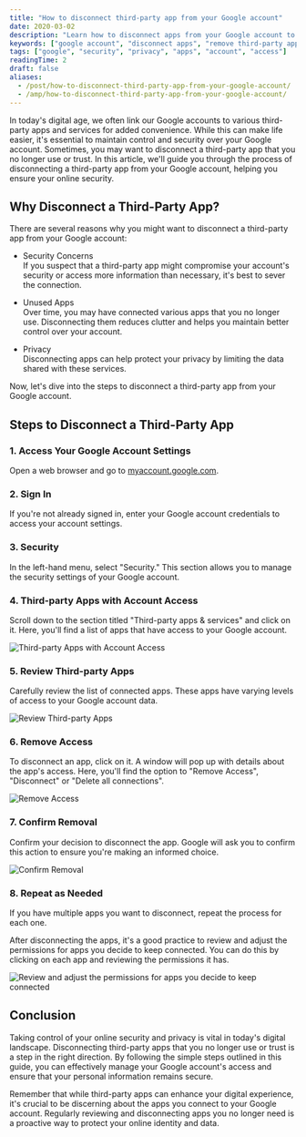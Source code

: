 ```yaml
---
title: "How to disconnect third-party app from your Google account"
date: 2020-03-02
description: "Learn how to disconnect apps from your Google account to improve privacy and security. Follow our easy step-by-step guide."
keywords: ["google account", "disconnect apps", "remove third-party app", "app access", "google privacy", "google security"]
tags: ["google", "security", "privacy", "apps", "account", "access"]
readingTime: 2
draft: false
aliases:
  - /post/how-to-disconnect-third-party-app-from-your-google-account/
  - /amp/how-to-disconnect-third-party-app-from-your-google-account/
---
```


In today's digital age, we often link our Google accounts to various third-party apps and services for added convenience. While this can make life easier, it's essential to maintain control and security over your Google account. Sometimes, you may want to disconnect a third-party app that you no longer use or trust. In this article, we'll guide you through the process of disconnecting a third-party app from your Google account, helping you ensure your online security.

## Why Disconnect a Third-Party App?

There are several reasons why you might want to disconnect a third-party app from your Google account:

- Security Concerns   
If you suspect that a third-party app might compromise your account's security or access more information than necessary, it's best to sever the connection.

- Unused Apps   
Over time, you may have connected various apps that you no longer use. Disconnecting them reduces clutter and helps you maintain better control over your account.

- Privacy   
Disconnecting apps can help protect your privacy by limiting the data shared with these services.

Now, let's dive into the steps to disconnect a third-party app from your Google account.

## Steps to Disconnect a Third-Party App

### 1. Access Your Google Account Settings     
Open a web browser and go to [myaccount.google.com](https://myaccount.google.com/).

### 2. Sign In   
If you're not already signed in, enter your Google account credentials to access your account settings.

### 3. Security   
In the left-hand menu, select "Security." This section allows you to manage the security settings of your Google account.

### 4. Third-party Apps with Account Access  
Scroll down to the section titled "Third-party apps & services" and click on it. Here, you'll find a list of apps that have access to your Google account.

![Third-party Apps with Account Access](21260c_c9a2599fb25b4325ac2de19396cadd56~mv2.png)

### 5. Review Third-party Apps  
Carefully review the list of connected apps. These apps have varying levels of access to your Google account data.

![Review Third-party Apps](21260c_676e0cc9fa4a46da97ef1cad418a3433~mv2.png)

### 6. Remove Access  
To disconnect an app, click on it. A window will pop up with details about the app's access. Here, you'll find the option to "Remove Access", "Disconnect" or "Delete all connections".

![Remove Access](21260c_a3cb1e7cd9964857b527cbb76ef7ddb1~mv2.png)

### 7. Confirm Removal    
Confirm your decision to disconnect the app. Google will ask you to confirm this action to ensure you're making an informed choice.

![Confirm Removal](21260c_07819d0a93f946b1b9f6c84803c53056~mv2.png)

### 8. Repeat as Needed     
If you have multiple apps you want to disconnect, repeat the process for each one.

After disconnecting the apps, it's a good practice to review and adjust the permissions for apps you decide to keep connected. You can do this by clicking on each app and reviewing the permissions it has.

![Review and adjust the permissions for apps you decide to keep connected](21260c_4a76c5eb3c7a413d8bf7126d81eba014~mv2.png)

## Conclusion

Taking control of your online security and privacy is vital in today's digital landscape. Disconnecting third-party apps that you no longer use or trust is a step in the right direction. By following the simple steps outlined in this guide, you can effectively manage your Google account's access and ensure that your personal information remains secure.

Remember that while third-party apps can enhance your digital experience, it's crucial to be discerning about the apps you connect to your Google account. Regularly reviewing and disconnecting apps you no longer need is a proactive way to protect your online identity and data.